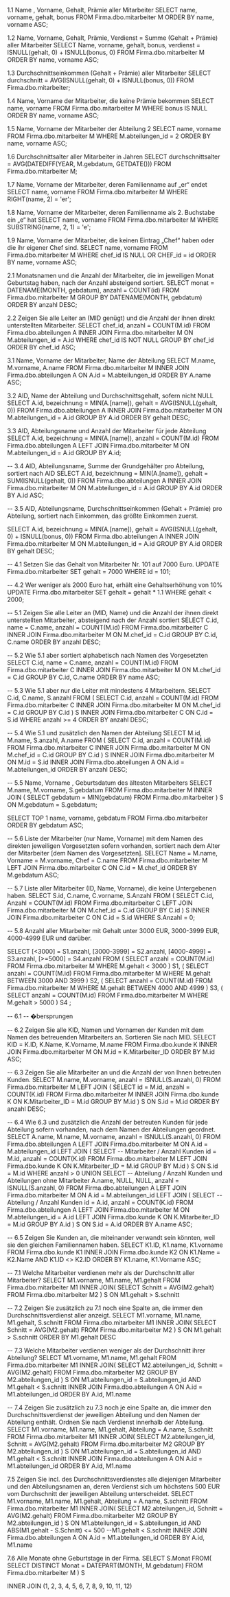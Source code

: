 1.1 Name , Vorname, Gehalt, Prämie aller Mitarbeiter
SELECT
	name,
	vorname,
	gehalt,
	bonus
FROM Firma.dbo.mitarbeiter M
ORDER BY name, vorname ASC;

1.2 Name, Vorname, Gehalt, Prämie, Verdienst = Summe (Gehalt + Prämie) aller 	Mitarbeiter
SELECT
	Name,
	vorname,
	gehalt,
	bonus,
	verdienst = ISNULL(gehalt, 0) + ISNULL(bonus, 0)
FROM Firma.dbo.mitarbeiter M
ORDER BY name, vorname ASC;

1.3 Durchschnittseinkommen (Gehalt + Prämie) aller Mitarbeiter
SELECT
	durchschnitt = AVG(ISNULL(gehalt, 0) + ISNULL(bonus, 0))
FROM Firma.dbo.mitarbeiter;

1.4 Name, Vorname der Mitarbeiter, die keine Prämie bekommen
SELECT
	name,
	vorname
FROM Firma.dbo.mitarbeiter M
WHERE bonus IS NULL
ORDER BY name, vorname ASC;

1.5 Name, Vorname der Mitarbeiter der Abteilung 2
SELECT
	name,
	vorname
FROM Firma.dbo.mitarbeiter M
WHERE M.abteilungen_id = 2
ORDER BY name, vorname ASC;

1.6 Durchschnittsalter aller Mitarbeiter in Jahren
SELECT
	durchschnittsalter = AVG(DATEDIFF(YEAR, M.gebdatum, GETDATE()))
FROM Firma.dbo.mitarbeiter M;

1.7 Name, Vorname der Mitarbeiter, deren Familienname auf „er“ endet
SELECT
	name,
	vorname
FROM Firma.dbo.mitarbeiter M
WHERE RIGHT(name, 2) = 'er';

1.8 Name, Vorname der Mitarbeiter, deren Familienname als 2. Buchstabe ein „e“ hat
SELECT
	name,
	vorname
FROM Firma.dbo.mitarbeiter M
WHERE SUBSTRING(name, 2, 1) = 'e';

1.9 Name, Vorname der Mitarbeiter, die keinen Eintrag „Chef“ haben oder die ihr 	eigener Chef sind.
SELECT
	name,
	vorname
FROM Firma.dbo.mitarbeiter M
WHERE chef_id IS NULL
OR CHEF_id = id
ORDER BY name, vorname ASC;

2.1 Monatsnamen und die Anzahl der Mitarbeiter, die im jeweiligen Monat Geburtstag 	haben, nach der Anzahl absteigend sortiert.
SELECT
	monat = DATENAME(MONTH, gebdatum),
	anzahl = COUNT(id)
FROM Firma.dbo.mitarbeiter M
GROUP BY DATENAME(MONTH, gebdatum)
ORDER BY anzahl DESC;

2.2 Zeigen Sie alle Leiter an (MID genügt) und die Anzahl der ihnen direkt 	unterstellten Mitarbeiter.
SELECT
	chef_id,
	anzahl = COUNT(M.id)
FROM Firma.dbo.abteilungen A
INNER JOIN Firma.dbo.mitarbeiter M
ON M.abteilungen_id = A.id
WHERE chef_id IS NOT NULL
GROUP BY chef_id
ORDER BY chef_id ASC;

3.1 Name, Vorname der Mitarbeiter, Name der Abteilung
SELECT
	M.name,
	M.vorname,
	A.name
FROM Firma.dbo.mitarbeiter M
INNER JOIN Firma.dbo.abteilungen A
ON A.id = M.abteilungen_id
ORDER BY A.name ASC;

3.2 AID, Name der Abteilung und Durchschnittsgehalt, sofern nicht NULL
SELECT
	A.id,
	bezeichnung = MIN(A.[name]),
	gehalt = AVG(ISNULL(gehalt, 0))
FROM Firma.dbo.abteilungen A
INNER JOIN Firma.dbo.mitarbeiter M
ON M.abteilungen_id = A.id
GROUP BY A.id
ORDER BY gehalt DESC;

3.3 AID, Abteilungsname und Anzahl der Mitarbeiter für jede Abteilung
SELECT
	A.id,
	bezeichnung = MIN(A.[name]),
	anzahl = COUNT(M.id)
FROM Firma.dbo.abteilungen A
LEFT JOIN Firma.dbo.mitarbeiter M
ON M.abteilungen_id = A.id
GROUP BY A.id;

-- 3.4 AID, Abteilungsname, Summe der Grundgehälter pro Abteilung, sortiert nach AID
SELECT
	A.id,
	bezeichnung = MIN(A.[name]),
	gehalt = SUM(ISNULL(gehalt, 0))
FROM Firma.dbo.abteilungen A
INNER JOIN Firma.dbo.mitarbeiter M
ON M.abteilungen_id = A.id
GROUP BY A.id
ORDER BY A.id ASC;

-- 3.5 AID, Abteilungsname, Durchschnittseinkommen (Gehalt + Prämie) pro Abteilung,
	sortiert nach Einkommen, das größte Einkommen zuerst.

SELECT
	A.id,
	bezeichnung = MIN(A.[name]),
	gehalt = AVG(ISNULL(gehalt, 0) + ISNULL(bonus, 0))
FROM Firma.dbo.abteilungen A
INNER JOIN Firma.dbo.mitarbeiter M
ON M.abteilungen_id = A.id
GROUP BY A.id
ORDER BY gehalt DESC;

-- 4.1 Setzen Sie das Gehalt von Mitarbeiter Nr. 101 auf 7000 Euro.
UPDATE Firma.dbo.mitarbeiter SET
	gehalt = 7000
WHERE id = 101;

-- 4.2 Wer weniger als 2000 Euro hat, erhält eine Gehaltserhöhung von 10%
UPDATE Firma.dbo.mitarbeiter SET
	gehalt = gehalt * 1.1
WHERE gehalt < 2000;

-- 5.1 Zeigen Sie alle Leiter an (MID, Name) und die Anzahl der ihnen direkt 	unterstellten Mitarbeiter, absteigend nach der Anzahl sortiert
SELECT
	C.id,
	name = C.name,
	anzahl = COUNT(M.id)
FROM Firma.dbo.mitarbeiter C
INNER JOIN Firma.dbo.mitarbeiter M
ON M.chef_id = C.id
GROUP BY C.id, C.name
ORDER BY anzahl DESC;

-- 5.2 Wie 5.1 aber sortiert alphabetisch nach Namen des Vorgesetzten
SELECT
	C.id,
	name = C.name,
	anzahl = COUNT(M.id)
FROM Firma.dbo.mitarbeiter C
INNER JOIN Firma.dbo.mitarbeiter M
ON M.chef_id = C.id
GROUP BY C.id, C.name
ORDER BY name ASC;

-- 5.3 Wie 5.1 aber nur die Leiter mit mindestens 4 Mitarbeitern.
SELECT
	C.id,
	C.name,
	S.anzahl
FROM (
	SELECT
		C.id,
		anzahl = COUNT(M.id)
	FROM Firma.dbo.mitarbeiter C
	INNER JOIN Firma.dbo.mitarbeiter M
	ON M.chef_id = C.id
	GROUP BY C.id
) S
INNER JOIN Firma.dbo.mitarbeiter C
ON C.id = S.id
WHERE anzahl >= 4
ORDER BY anzahl DESC;

-- 5.4 Wie 5.1 und zusätzlich den Namen der Abteilung
SELECT
	M.id,
	M.name,
	S.anzahl,
	A.name
FROM (
	SELECT
		C.id,
		anzahl = COUNT(M.id)
	FROM Firma.dbo.mitarbeiter C
	INNER JOIN Firma.dbo.mitarbeiter M
	ON M.chef_id = C.id
	GROUP BY C.id
) S
INNER JOIN Firma.dbo.mitarbeiter M
ON M.id = S.id
INNER JOIN Firma.dbo.abteilungen A
ON A.id = M.abteilungen_id
ORDER BY anzahl DESC;

-- 5.5 Name, Vorname , Geburtsdatum des ältesten Mitarbeiters
SELECT
	M.name,
	M.vorname,
	S.gebdatum
FROM Firma.dbo.mitarbeiter M
INNER JOIN (
	SELECT
		gebdatum = MIN(gebdatum)
	FROM Firma.dbo.mitarbeiter
	) S
ON M.gebdatum = S.gebdatum;

SELECT TOP 1
	name,
	vorname,
	gebdatum
FROM Firma.dbo.mitarbeiter
ORDER BY gebdatum ASC;

-- 5.6 Liste der Mitarbeiter (nur Name, Vorname) mit dem Namen des direkten 	jeweiligen Vorgesetzten sofern vorhanden, sortiert nach dem Alter der Mitarbeiter 	[dem Namen des Vorgesetzten].
SELECT
	Name = M.name,
	Vorname = M.vorname,
	Chef = C.name
FROM Firma.dbo.mitarbeiter M
LEFT JOIN Firma.dbo.mitarbeiter C
ON C.id = M.chef_id
ORDER BY M.gebdatum ASC;

-- 5.7 Liste aller Mitarbeiter (ID, Name, Vorname), die keine Untergebenen haben.
SELECT
	S.id,
	C.name,
	C.vorname,
	S.Anzahl
FROM (
	SELECT
		C.id,
		Anzahl = COUNT(M.id)
	FROM Firma.dbo.mitarbeiter C
	LEFT JOIN Firma.dbo.mitarbeiter M
	ON M.chef_id = C.id
	GROUP BY C.id
) S
INNER JOIN Firma.dbo.mitarbeiter C
ON C.id = S.id
WHERE S.Anzahl = 0;

-- 5.8 Anzahl aller Mitarbeiter mit Gehalt unter 3000 EUR, 3000-3999 EUR, 
	4000-4999 EUR und darüber.

SELECT
	[<3000] = S1.anzahl,
	[3000-3999] = S2.anzahl,
	[4000-4999] = S3.anzahl,
	[>=5000] = S4.anzahl
FROM (
	SELECT
		anzahl = COUNT(M.id)
	FROM Firma.dbo.mitarbeiter M
	WHERE M.gehalt < 3000
	) S1,
	(
	SELECT
		anzahl = COUNT(M.id)
	FROM Firma.dbo.mitarbeiter M
	WHERE M.gehalt BETWEEN 3000 AND 3999
	) S2,
	(
	SELECT
		anzahl = COUNT(M.id)
	FROM Firma.dbo.mitarbeiter M
	WHERE M.gehalt BETWEEN 4000 AND 4999
	) S3,
	(
	SELECT
		anzahl = COUNT(M.id)
	FROM Firma.dbo.mitarbeiter M
	WHERE M.gehalt > 5000
	) S4
;

-- 6.1
-- �bersprungen

-- 6.2 Zeigen Sie alle KID, Namen und Vornamen der Kunden mit dem Namen des 	betreuenden Mitarbeiters an. Sortieren Sie nach MID.
SELECT
	KID = K.ID,
	K.Name,
	K.Vorname,
	M.name
FROM Firma.dbo.kunde K
INNER JOIN Firma.dbo.mitarbeiter M
ON M.id = K.Mitarbeiter_ID
ORDER BY M.id ASC;

-- 6.3 Zeigen Sie alle Mitarbeiter an und die Anzahl der von Ihnen betreuten Kunden.
SELECT
	M.name,
	M.vorname,
	anzahl = ISNULL(S.anzahl, 0)
FROM Firma.dbo.mitarbeiter M
LEFT JOIN (
	SELECT
		id = M.id,
		anzahl = COUNT(K.id)
	FROM Firma.dbo.mitarbeiter M
	INNER JOIN Firma.dbo.kunde K
	ON K.Mitarbeiter_ID = M.id
	GROUP BY M.id
	) S
ON S.id = M.id
ORDER BY anzahl DESC;

-- 6.4 Wie 6.3 und zusätzlich die Anzahl der betreuten Kunden für jede Abteilung sofern 	vorhanden, nach dem Namen der Abteilungen geordnet.
SELECT
	A.name,
	M.name,
	M.vorname,
	anzahl = ISNULL(S.anzahl, 0)
FROM Firma.dbo.abteilungen A
LEFT JOIN Firma.dbo.mitarbeiter M
ON A.id = M.abteilungen_id
LEFT JOIN (
	SELECT		-- Mitarbeiter / Anzahl Kunden
		id = M.id,
		anzahl = COUNT(K.id)
	FROM Firma.dbo.mitarbeiter M
	LEFT JOIN Firma.dbo.kunde K
	ON K.Mitarbeiter_ID = M.id
	GROUP BY M.id
	) S
ON S.id = M.id
WHERE anzahl > 0
UNION
SELECT			-- Abteilung / Anzahl Kunden und Abteilungen ohne Mitarbeiter
	A.name,
	NULL,
	NULL,
	anzahl = ISNULL(S.anzahl, 0)
FROM Firma.dbo.abteilungen A
LEFT JOIN Firma.dbo.mitarbeiter M
ON A.id = M.abteilungen_id
LEFT JOIN (
	SELECT		-- Abteilung / Anzahl Kunden
		id = A.id,
		anzahl = COUNT(K.id)
	FROM Firma.dbo.abteilungen A
	LEFT JOIN Firma.dbo.mitarbeiter M
	ON M.abteilungen_id = A.id
	LEFT JOIN Firma.dbo.kunde K
	ON K.Mitarbeiter_ID = M.id
	GROUP BY A.id
	) S
ON S.id = A.id
ORDER BY A.name ASC;

-- 6.5 Zeigen Sie Kunden an, die miteinander verwandt sein könnten, weil sie den 	gleichen Familiennamen haben.
SELECT
	K1.ID,
	K1.name,
	K1.vorname
FROM Firma.dbo.kunde K1
INNER JOIN Firma.dbo.kunde K2
ON K1.Name = K2.Name
AND K1.ID <> K2.ID
ORDER BY K1.name, K1.Vorname ASC;

-- 7.1 Welche Mitarbeiter verdienen mehr als der Durchschnitt aller Mitarbeiter?
SELECT
	M1.vorname,
	M1.name,
	M1.gehalt
FROM Firma.dbo.mitarbeiter M1
INNER JOIN(
	SELECT
		Schnitt = AVG(M2.gehalt)
	FROM Firma.dbo.mitarbeiter M2
	) S
ON M1.gehalt > S.schnitt

-- 7.2 Zeigen Sie zusätzlich zu 7.1 noch eine Spalte an, die immer den 	Durchschnittsverdienst aller anzeigt.
SELECT
	M1.vorname,
	M1.name,
	M1.gehalt,
	S.schnitt
FROM Firma.dbo.mitarbeiter M1
INNER JOIN(
	SELECT
		Schnitt = AVG(M2.gehalt)
	FROM Firma.dbo.mitarbeiter M2
	) S
ON M1.gehalt > S.schnitt
ORDER BY M1.gehalt DESC

-- 7.3  Welche Mitarbeiter verdienen weniger als der Durchschnitt ihrer Abteilung?
SELECT
	M1.vorname,
	M1.name,
	M1.gehalt
FROM Firma.dbo.mitarbeiter M1
INNER JOIN(
	SELECT
		M2.abteilungen_id,
		Schnitt = AVG(M2.gehalt)
	FROM Firma.dbo.mitarbeiter M2
	GROUP BY M2.abteilungen_id
	) S
ON M1.abteilungen_id = S.abteilungen_id
AND M1.gehalt < S.schnitt
INNER JOIN Firma.dbo.abteilungen A
ON A.id = M1.abteilungen_id
ORDER BY A.id, M1.name

-- 7.4 Zeigen Sie zusätzlich zu 7.3 noch je eine Spalte an, die immer den 	Durchschnittsverdienst der jeweiligen Abteilung und den Namen der Abteilung 	enthält. Ordnen Sie nach Verdienst innerhalb der Abteilung.
SELECT
	M1.vorname,
	M1.name,
	M1.gehalt,
	Abteilung = A.name,
	S.schnitt
FROM Firma.dbo.mitarbeiter M1
INNER JOIN(
	SELECT
		M2.abteilungen_id,
		Schnitt = AVG(M2.gehalt)
	FROM Firma.dbo.mitarbeiter M2
	GROUP BY M2.abteilungen_id
	) S
ON M1.abteilungen_id = S.abteilungen_id
AND M1.gehalt < S.schnitt
INNER JOIN Firma.dbo.abteilungen A
ON A.id = M1.abteilungen_id
ORDER BY A.id, M1.name

7.5 Zeigen Sie incl. des Durchschnittsverdienstes alle diejenigen Mitarbeiter und den 	Abteilungsnamen an, deren Verdienst sich um höchstens 500 EUR vom 	Durchschnitt der jeweiligen Abteilung unterscheidet.
SELECT
	M1.vorname,
	M1.name,
	M1.gehalt,
	Abteilung = A.name,
	S.schnitt
FROM Firma.dbo.mitarbeiter M1
INNER JOIN(
	SELECT
		M2.abteilungen_id,
		Schnitt = AVG(M2.gehalt)
	FROM Firma.dbo.mitarbeiter M2
	GROUP BY M2.abteilungen_id
	) S
ON M1.abteilungen_id = S.abteilungen_id
AND ABS(M1.gehalt - S.Schnitt) <= 500 --M1.gehalt < S.schnitt
INNER JOIN Firma.dbo.abteilungen A
ON A.id = M1.abteilungen_id
ORDER BY A.id, M1.name

7.6 Alle Monate ohne Geburtstage in der Firma.
SELECT
	S.Monat
FROM(
	SELECT DISTINCT
		Monat = DATEPART(MONTH, M.gebdatum)
	FROM Firma.dbo.mitarbeiter M
	) S


INNER JOIN (1, 2, 3, 4, 5, 6, 7, 8, 9, 10, 11, 12)
